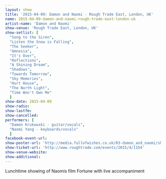 ```yaml
---
layout: show
title: '2015-04-09: Damon and Naomi - Rough Trade East, London, UK'
name: 2015-04-09-damon-and-naomi-rough-trade-east-london-uk
artist-name: 'Damon and Naomi'
show-venue: 'Rough Trade East, London, UK'
show-setlist: [
  "Song to the Siren",
  "Listen the Snow is Falling",
  "The Seeker",
  "Amnesia",
  "It's Over",
  "Reflections",
  "A Shining Dream",
  "Shadows",
  "Towards Tomorrow",
  "Sky Memories",
  "Hurt House",
  "The North Light",
  "Time Won't Own Me"
  ]
show-date: 2015-04-09
show-radio: 
show-lastfm: 
show-cancelled: 
performers: [
  "Damon Krukowski - guitar/vocals",
  "Naomi Yang - keyboards/vocals"
  ]
facebook-event-url: 
show-poster-url: 'http://media.fullofwishes.co.uk/03-damon_and_naomi/show_assets/2015-04-09/2015-04-09-damon-and-naomi-rough-trade.jpg'
show-ticket-url: 'http://www.roughtrade.com/events/2015/4/1154'
show-venue-website: 
show-additional: 
---
```

Lunchtime showing of Naomis film Fortune with live accompaniment